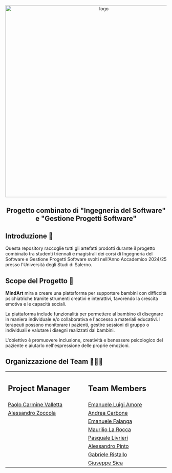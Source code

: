 <div align="center">
  <img src="https://i.ibb.co/LSMk7WC/logo-horizontal-1024x512-1.png" alt="logo" width="600"/> <br/>
  <h2>Progetto combinato di <strong> "Ingegneria del Software" </strong> e <strong> "Gestione Progetti Software" </strong></h2>
</div>

## Introduzione 🏫
Questa repository raccoglie tutti gli artefatti prodotti durante il progetto combinato tra studenti triennali e magistrali dei corsi di Ingegneria del Software e Gestione Progetti Software svolti nell'Anno Accademico 2024/25 presso l'Università degli Studi di Salerno.

## Scope del Progetto 🎨 
**MindArt** mira a creare una piattaforma per supportare bambini con difficoltà psichiatriche tramite strumenti creativi e interattivi, favorendo la crescita emotiva e le capacità sociali.  

La piattaforma include funzionalità per permettere al bambino di disegnare in maniera individuale e/o collaborativa e l'accesso a materiali educativi. I terapeuti possono monitorare i pazienti, gestire sessioni di gruppo o individuali e valutare i disegni realizzati dai bambini.  

L'obiettivo è promuovere inclusione, creatività e benessere psicologico del paziente e aiutarlo nell'espressione delle proprie emozioni.

## Organizzazione del Team 👨🏻‍💻
<table>
<tr>
<th align="left">
<img width="341" height="1">
<p> 
<h2>
Project Manager
</h2>
</p>
</th>
<th align="left">
<img width="341" height="1">
<p> 
<h2>
Team Members
</h2>
</p>
</th>
</tr>
<tr>
<td><a href="https://github.com/PaoloCarmine1201" target="_blank">Paolo Carmine Valletta</a></td>
<td><a href="https://github.com/NumberZeroo" target="_blank">Emanuele Luigi Amore</a></td>
</tr>
<tr>
<td><a href="https://github.com/alessaless" target="_blank">Alessandro Zoccola</a></td>
<td><a href="https://github.com/alessaless" target="_blank">Andrea Carbone</a></td>
</tr>
<tr>
<td></td>
<td><a href="https://github.com/Emanuele19" target="_blank">Emanuele Falanga</a></td>
</tr>
<tr>
<td></td>
<td><a href="https://github.com/alessaless" target="_blank">Maurilio La Rocca</a></td>
</tr>
<tr>
<td></td>
<td><a href="https://github.com/alessaless" target="_blank">Pasquale Livrieri</a></td>
</tr>
<tr>
<td></td>
<td><a href="https://github.com/Snap997" target="_blank">Alessandro Pinto</a></td>
</tr>
<tr>
<td></td>
<td><a href="https://github.com/gabrieleristallo" target="_blank">Gabriele Ristallo</a></td>
</tr>
<tr>
<td></td>
<td><a href="https://github.com/alessaless" target="_blank">Giuseppe Sica</a></td>
</tr>
</table>


